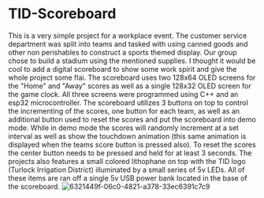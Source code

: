 # TID-Scoreboard

This is a very simple project for a workplace event.  The customer service department was split into teams and tasked with using canned goods and other non perishables to construct a sports themed display.  Our group chose to build a stadium using the mentioned supplies.  I thought it would be cool to add a digital scoreboard to show some work spirit and give the whole project some flai.  The scoreboard uses two 128x64 OLED screens for the "Home" and "Away" scores as well as a single 128x32 OLED screen for the game clock. All three screens were programmed using C++ and an esp32 microcontroller. The scoreboard utilizes 3 buttons on top to control the incrementing of the scores, one button for each team, as well as an additional button used to reset the scores and put the scoreboard into demo mode.  While in demo mode the scores will randomly increment at a set interval as well as show the touchdown animation (this same animation is displayed when the teams score button is pressed also).  To reset the scores the center button needs to be pressed and held for at least 3 seconds.  The projects also features a small colored lithophane on top with the TID logo (Turlock Irrigation District) illuminated by a small series of 5v LEDs. All of these items are ran off a single 5v USB power bank located in the base of the scoreboard.  ![6321449f-06c0-4821-a378-33ec6391c7c9](https://github.com/EEngvall/TID-Scoreboard/assets/45218590/3f667518-93a4-4c0c-a141-6b5b465a6928)
